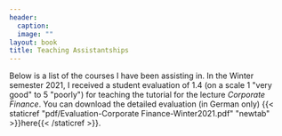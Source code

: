 ```yaml
---
header: 
  caption: 
  image: ""
layout: book
title: Teaching Assistantships
---
```


Below is a list of the courses I have been assisting in. In the Winter semester 2021, I received a student evaluation of 1.4 (on a scale 1 "very good" to 5 "poorly") for teaching the tutorial for the lecture _Corporate Finance_. You can download the detailed evaluation (in German only) {{< staticref "pdf/Evaluation-Corporate Finance-Winter2021.pdf" "newtab" >}}here{{< /staticref >}}. 
